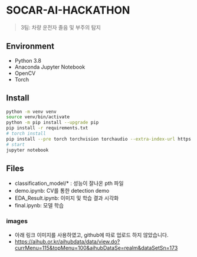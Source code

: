 
# SOCAR-AI-HACKATHON  
> 3팀: 차량 운전자 졸음 및 부주의 탐지  
  
## Environment
 - Python 3.8
 - Anaconda Jupyter Notebook
 - OpenCV
 - Torch

## Install
```bash
python -m venv venv
source venv/bin/activate
python -m pip install --upgrade pip
pip install -r requirements.txt
# torch install
pip install --pre torch torchvision torchaudio --extra-index-url https://download.pytorch.org/whl/nightly/cpu
# start
jupyter notebook
```

## Files
- classification_model/* : 성능이 잘나온 pth 파일
- demo.ipynb: CV를 통한 detection demo 
- EDA_Result.ipynb: 이미지 및 학습 결과 시각화
- final.ipynb: 모델 학습 

### images
- 아래 링크 이미지를 사용하였고, github에 따로 업로드 하지 않았습니다.
- https://aihub.or.kr/aihubdata/data/view.do?currMenu=115&topMenu=100&aihubDataSe=realm&dataSetSn=173
